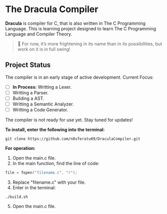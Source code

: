 # The Dracula Compiler

**Dracula** is compiler for C, that is also written in The C Programming Language. 
This is learning project designed to learn The C Programming Language and Compiler Theory.

> 🧛 For now, it’s more frightening in its name than in its possibilities, but work on it is in full swing!

## Project Status 

The compiler is in an early stage of active development. Current Focus:

- [ ] **In Process:** Writting a Lexer.
- [ ] Writting a Parser.
- [ ] Building a AST.
- [ ] Writting a Semantic Analyzer.
- [ ] Writting a Code Generator.

The compiler is not ready for use yet. Stay tuned for updates!

**To install, enter the following into the terminal:**

```Shell
git clone https://github.com/n0sferatu09/DraculaCompiler.git

```

**For operation:**
1. Open the main.c file.
2. In the main function, find the line of code:
```C
file = fopen("filename.c", "r");
```
3. Replace "filename.c" with your file.
4. Enter in the terminal:
```Shell
./build.sh
```
5. Open the main.c file.
